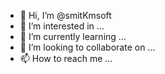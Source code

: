 - 👋 Hi, I’m @smitKmsoft
- 👀 I’m interested in ...
- 🌱 I’m currently learning ...
- 💞️ I’m looking to collaborate on ...
- 📫 How to reach me ...

<!---
smitKmsoft/smitKmsoft is a ✨ special ✨ repository because its `README.md` (this file) appears on your GitHub profile.
You can click the Preview link to take a look at your changes.
--->
